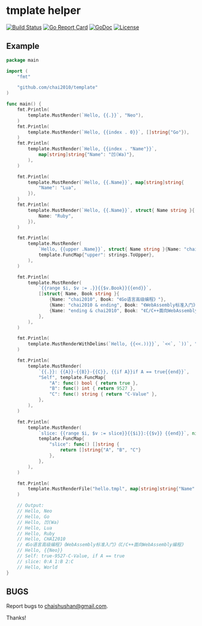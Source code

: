 # tmplate helper

[![Build Status](https://travis-ci.org/chai2010/template.svg)](https://travis-ci.org/chai2010/template)
[![Go Report Card](https://goreportcard.com/badge/github.com/chai2010/template)](https://goreportcard.com/report/github.com/chai2010/template)
[![GoDoc](https://godoc.org/github.com/chai2010/template?status.svg)](https://godoc.org/github.com/chai2010/template)
[![License](http://img.shields.io/badge/license-BSD-blue.svg)](https://github.com/chai2010/template/blob/master/LICENSE)


## Example

```go
package main

import (
	"fmt"

	"github.com/chai2010/template"
)

func main() {
	fmt.Println(
		template.MustRender(`Hello, {{.}}`, "Neo"),
	)
	fmt.Println(
		template.MustRender(`Hello, {{index . 0}}`, []string{"Go"}),
	)
	fmt.Println(
		template.MustRender(`Hello, {{index . "Name"}}`,
			map[string]string{"Name": "凹(Wa)"},
		),
	)

	fmt.Println(
		template.MustRender(`Hello, {{.Name}}`, map[string]string{
			"Name": "Lua",
		}),
	)
	fmt.Println(
		template.MustRender(`Hello, {{.Name}}`, struct{ Name string }{
			Name: "Ruby",
		}),
	)

	fmt.Println(
		template.MustRender(
			`Hello, {{upper .Name}}`, struct{ Name string }{Name: "chai2010"},
			template.FuncMap{"upper": strings.ToUpper},
		),
	)

	fmt.Println(
		template.MustRender(
			`{{range $i, $v := .}}{{$v.Book}}{{end}}`,
			[]struct{ Name, Book string }{
				{Name: "chai2010", Book: "《Go语言高级编程》"},
				{Name: "chai2010 & ending", Book: "《WebAssembly标准入门》"},
				{Name: "ending & chai2010", Book: "《C/C++面向WebAssembly编程》"},
			},
		),
	)

	fmt.Println(
		template.MustRenderWithDelims(`Hello, {{<<.))}}`, `<<`, `))`, "Neo"),
	)

	fmt.Println(
		template.MustRender(
			`{{.}}: {{A}}-{{B}}-{{C}}, {{if A}}if A == true{{end}}`,
			"Self", template.FuncMap{
				"A": func() bool { return true },
				"B": func() int { return 9527 },
				"C": func() string { return "C-Value" },
			},
		),
	)

	fmt.Println(
		template.MustRender(
			`slice: {{range $i, $v := slice}}{{$i}}:{{$v}} {{end}}`, nil,
			template.FuncMap{
				"slice": func() []string {
					return []string{"A", "B", "C"}
				},
			},
		),
	)

	fmt.Println(
		template.MustRenderFile("hello.tmpl", map[string]string{"Name": "World"}),
	)

	// Output:
	// Hello, Neo
	// Hello, Go
	// Hello, 凹(Wa)
	// Hello, Lua
	// Hello, Ruby
	// Hello, CHAI2010
	// 《Go语言高级编程》《WebAssembly标准入门》《C/C++面向WebAssembly编程》
	// Hello, {{Neo}}
	// Self: true-9527-C-Value, if A == true
	// slice: 0:A 1:B 2:C
	// Hello, World
}
```

## BUGS

Report bugs to <chaishushan@gmail.com>.

Thanks!
